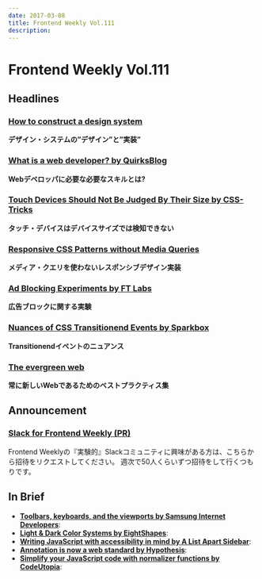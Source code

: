 ```yaml
---
date: 2017-03-08
title: Frontend Weekly Vol.111
description: 
---
```


# Frontend Weekly Vol.111

## Headlines

### [How to construct a design system](https://medium.freecodecamp.com/how-to-construct-a-design-system-864adbf2a117#.pvebf0rkc)

**デザイン・システムの”デザイン”と”実装”**

### [What is a web developer? by QuirksBlog](http://www.quirksmode.org/blog/archives/2017/02/what_is_a_web_d.html)

**Webデベロッパに必要な必要なスキルとは?**

### [Touch Devices Should Not Be Judged By Their Size by CSS-Tricks](https://css-tricks.com/touch-devices-not-judged-size/)

**タッチ・デバイスはデバイスサイズでは検知できない**

### [Responsive CSS Patterns without Media Queries](https://www.sitepoint.com/responsive-css-patterns-without-media-queries/)

**メディア・クエリを使わないレスポンシブデザイン実装**

### [Ad Blocking Experiments by FT Labs](http://labs.ft.com/2017/02/ad-blocking-experiments/)

**広告ブロックに関する実験**

### [Nuances of CSS Transitionend Events by Sparkbox](https://seesparkbox.com/foundry/css_transitionend_event)

**Transitionendイベントのニュアンス**

### [The evergreen web](https://www.w3.org/2001/tag/doc/evergreen-web/)

**常に新しいWebであるためのベストプラクティス集**

## Announcement

### [Slack for Frontend Weekly (PR)](https://studiomohawk.typeform.com/to/Kj8Gaj)

Frontend Weeklyの『実験的』Slackコミュニティに興味がある方は、こちらから招待をリクエストしてください。 週次で50人くらいずつ招待をして行くつもりです。

## In Brief

* [**Toolbars, keyboards, and the viewports by Samsung Internet Developers**](https://medium.com/samsung-internet-dev/toolbars-keyboards-and-the-viewports-10abcc6c3769#.xnz1e137o): 
* [**Light & Dark Color Systems by EightShapes**](https://medium.com/eightshapes-llc/light-dark-9f8ea42c9081#.miqx71hv2): 
* [**Writing JavaScript with accessibility in mind by A List Apart Sidebar**](https://medium.com/@matuzo/writing-javascript-with-accessibility-in-mind-a1f6a5f467b9#.l8nim4ie7): 
* [**Annotation is now a web standard by Hypothesis**](https://hypothes.is/blog/annotation-is-now-a-web-standard/): 
* [**Simplify your JavaScript code with normalizer functions by CodeUtopia**](https://codeutopia.net/blog/2017/02/28/simplify-your-javascript-code-with-normalizer-functions/): 
